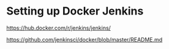 

Setting up Docker Jenkins
=========================

https://hub.docker.com/r/jenkins/jenkins/

https://github.com/jenkinsci/docker/blob/master/README.md
